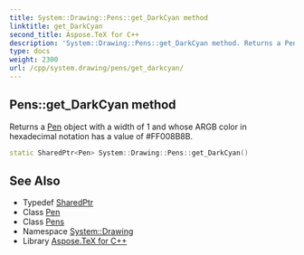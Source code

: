 ```yaml
---
title: System::Drawing::Pens::get_DarkCyan method
linktitle: get_DarkCyan
second_title: Aspose.TeX for C++
description: 'System::Drawing::Pens::get_DarkCyan method. Returns a Pen object with a width of 1 and whose ARGB color in hexadecimal notation has a value of #FF008B8B in C++.'
type: docs
weight: 2300
url: /cpp/system.drawing/pens/get_darkcyan/
---
```

## Pens::get_DarkCyan method


Returns a [Pen](../../pen/) object with a width of 1 and whose ARGB color in hexadecimal notation has a value of #FF008B8B.

```cpp
static SharedPtr<Pen> System::Drawing::Pens::get_DarkCyan()
```

## See Also

* Typedef [SharedPtr](../../../system/sharedptr/)
* Class [Pen](../../pen/)
* Class [Pens](../)
* Namespace [System::Drawing](../../)
* Library [Aspose.TeX for C++](../../../)
